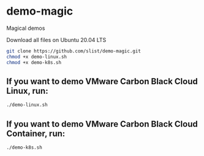 # demo-magic
Magical demos

Download all files on Ubuntu 20.04 LTS

``` sh
git clone https://github.com/slist/demo-magic.git
chmod +x demo-linux.sh
chmod +x demo-k8s.sh
```

## If you want to demo VMware Carbon Black Cloud Linux, run:
``` sh
./demo-linux.sh
```

## If you want to demo VMware Carbon Black Cloud Container, run:
``` sh
./demo-k8s.sh
```
